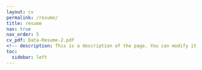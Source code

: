 ```yaml
---
layout: cv
permalink: /resume/
title: resume
nav: true
nav_order: 5
cv_pdf: Data-Resume-2.pdf
<!-- description: This is a description of the page. You can modify it in '_pages/cv.md'. You can also change or remove the top pdf download button. -->
toc:
  sidebar: left
---
```

